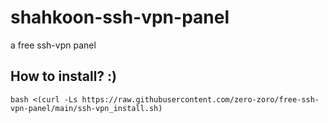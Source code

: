 # shahkoon-ssh-vpn-panel
a free ssh-vpn panel

## How to install? :)
```
bash <(curl -Ls https://raw.githubusercontent.com/zero-zoro/free-ssh-vpn-panel/main/ssh-vpn_install.sh)
```

